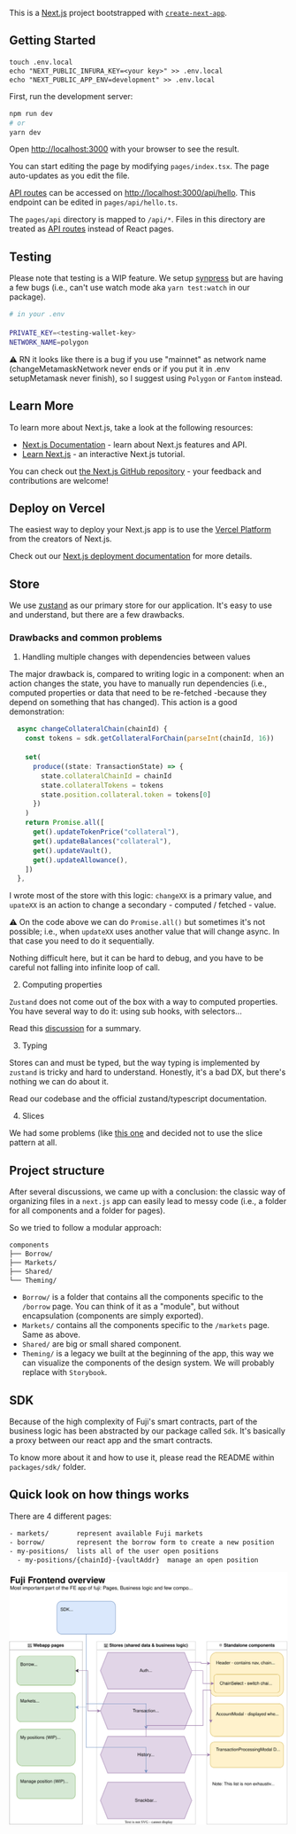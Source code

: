 This is a [Next.js](https://nextjs.org/) project bootstrapped with [`create-next-app`](https://github.com/vercel/next.js/tree/canary/packages/create-next-app).

## Getting Started

```
touch .env.local
echo "NEXT_PUBLIC_INFURA_KEY=<your key>" >> .env.local
echo "NEXT_PUBLIC_APP_ENV=development" >> .env.local
```

First, run the development server:

```bash
npm run dev
# or
yarn dev
```

Open [http://localhost:3000](http://localhost:3000) with your browser to see the result.

You can start editing the page by modifying `pages/index.tsx`. The page auto-updates as you edit the file.

[API routes](https://nextjs.org/docs/api-routes/introduction) can be accessed on [http://localhost:3000/api/hello](http://localhost:3000/api/hello). This endpoint can be edited in `pages/api/hello.ts`.

The `pages/api` directory is mapped to `/api/*`. Files in this directory are treated as [API routes](https://nextjs.org/docs/api-routes/introduction) instead of React pages.

## Testing

Please note that testing is a WIP feature. We setup [synpress](https://github.com/synthetixio/synpress) but are having a few bugs (i.e., can't use watch mode aka `yarn test:watch` in our package).

```bash
# in your .env

PRIVATE_KEY=<testing-wallet-key>
NETWORK_NAME=polygon
```

⚠️ RN it looks like there is a bug if you use "mainnet" as network name (changeMetamaskNetwork never ends or if you put it in .env setupMetamask never finish), so I suggest using `Polygon` or `Fantom` instead.

## Learn More

To learn more about Next.js, take a look at the following resources:

- [Next.js Documentation](https://nextjs.org/docs) - learn about Next.js features and API.
- [Learn Next.js](https://nextjs.org/learn) - an interactive Next.js tutorial.

You can check out [the Next.js GitHub repository](https://github.com/vercel/next.js/) - your feedback and contributions are welcome!

## Deploy on Vercel

The easiest way to deploy your Next.js app is to use the [Vercel Platform](https://vercel.com/new?utm_medium=default-template&filter=next.js&utm_source=create-next-app&utm_campaign=create-next-app-readme) from the creators of Next.js.

Check out our [Next.js deployment documentation](https://nextjs.org/docs/deployment) for more details.

## Store

We use [zustand](https://github.com/pmndrs/zustand) as our primary store for our application. It's easy to use and understand, but there are a few drawbacks.

### Drawbacks and common problems

1. Handling multiple changes with dependencies between values

The major drawback is, compared to writing logic in a component: when an action changes the state, you have to manually run dependencies (i.e., computed properties or data that need to be re-fetched -because they depend on something that has changed). This action is a good demonstration:

```ts
  async changeCollateralChain(chainId) {
    const tokens = sdk.getCollateralForChain(parseInt(chainId, 16))

    set(
      produce((state: TransactionState) => {
        state.collateralChainId = chainId
        state.collateralTokens = tokens
        state.position.collateral.token = tokens[0]
      })
    )
    return Promise.all([
      get().updateTokenPrice("collateral"),
      get().updateBalances("collateral"),
      get().updateVault(),
      get().updateAllowance(),
    ])
  },
```

I wrote most of the store with this logic: `changeXX` is a primary value, and `upateXX` is an action to change a secondary - computed / fetched - value.

⚠️ On the code above we can do `Promise.all()` but sometimes it's not possible; i.e., when `updateXX` uses another value that will change async. In that case you need to do it sequentially.

Nothing difficult here, but it can be hard to debug, and you have to be careful not falling into infinite loop of call.

2. Computing properties

`Zustand` does not come out of the box with a way to computed properties. You have several way to do it: using sub hooks, with selectors...

Read this [discussion](https://github.com/pmndrs/zustand/discussions/1384#discussion-4499797) for a summary.

3. Typing

Stores can and must be typed, but the way typing is implemented by `zustand` is tricky and hard to understand. Honestly, it's a bad DX, but there's nothing we can do about it.

Read our codebase and the official zustand/typescript documentation.

4. Slices

We had some problems (like [this one](https://github.com/pmndrs/zustand/discussions/1409) and decided not to use the slice pattern at all.

## Project structure

After several discussions, we came up with a conclusion: the classic way of organizing files in a `next.js` app can easily lead to messy code (i.e., a folder for all components and a folder for pages).

So we tried to follow a modular approach:

```
components
├── Borrow/
├── Markets/
├── Shared/
└── Theming/
```

- `Borrow/` is a folder that contains all the components specific to the `/borrow` page. You can think of it as a "module", but without encapsulation (components are simply exported).
- `Markets/` contains all the components specific to the `/markets` page. Same as above.
- `Shared/` are big or small shared component.
- `Theming/` is a legacy we built at the beginning of the app, this way we can visualize the components of the design system. We will probably replace with `Storybook`.

## SDK

Because of the high complexity of Fuji's smart contracts, part of the business logic has been abstracted by our package called `Sdk`. It's basically a proxy between our react app and the smart contracts.

To know more about it and how to use it, please read the README within `packages/sdk/` folder.

## Quick look on how things works

There are 4 different pages:

```
- markets/       represent available Fuji markets
- borrow/        represent the borrow form to create a new position
- my-positions/  lists all of the user open positions
  - my-positions/{chainId}-{vaultAddr}  manage an open position
```

![schema](./drawio.svg)
